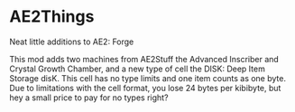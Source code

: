 # AE2Things
Neat little additions to AE2: Forge

This mod adds two machines from AE2Stuff the Advanced Inscriber and Crystal Growth Chamber, and a new type of cell the DISK: Deep Item Storage disK. This cell has no type limits and one item counts as one byte. Due to limitations with the cell format, you lose 24 bytes per kibibyte, but hey a small price to pay for no types right?
